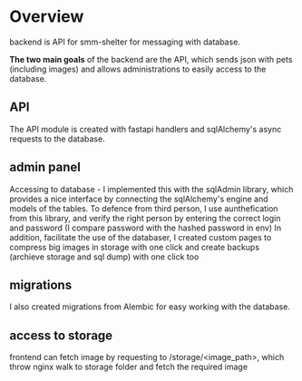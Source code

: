 # Overview
backend is API for smm-shelter for messaging with database.

**The two main goals** of the backend are the API, which sends json with pets (including images) and allows administrations to easily access to the database.

## API
The API module is created with fastapi handlers and sqlAlchemy's async requests to the database.

## admin panel
Accessing to database - I implemented this with the sqlAdmin library, which provides a nice interface by connecting the sqlAlchemy's engine and models of the tables. 
To defence from third person, I use aunthefication from this library, and verify the right person by entering the correct login and password (I compare password with the hashed password in env)
In addition, facilitate the use of the databaser, I created custom pages to compress big images in storage with one click and create backups (archieve storage and sql dump) with one click too

## migrations
I also created migrations from Alembic for easy working with the database.

## access to storage
frontend can fetch image by requesting to <domain>/storage/<image_path>, which throw nginx walk to storage folder and fetch the required image